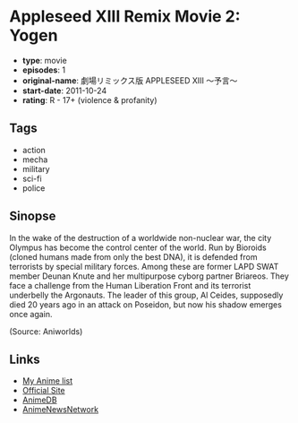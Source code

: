 # Appleseed XIII Remix Movie 2: Yogen

-   **type**: movie
-   **episodes**: 1
-   **original-name**: 劇場リミックス版 APPLESEED XIII ～予言～
-   **start-date**: 2011-10-24
-   **rating**: R - 17+ (violence & profanity)

## Tags

-   action
-   mecha
-   military
-   sci-fi
-   police

## Sinopse

In the wake of the destruction of a worldwide non-nuclear war, the city Olympus has become the control center of the world. Run by Bioroids (cloned humans made from only the best DNA), it is defended from terrorists by special military forces. Among these are former LAPD SWAT member Deunan Knute and her multipurpose cyborg partner Briareos. They face a challenge from the Human Liberation Front and its terrorist underbelly the Argonauts. The leader of this group, Al Ceides, supposedly died 20 years ago in an attack on Poseidon, but now his shadow emerges once again.

(Source: Aniworlds)

## Links

-   [My Anime list](https://myanimelist.net/anime/10693/Appleseed_XIII_Remix_Movie_2__Yogen)
-   [Official Site](http://appleseed13.jp/theater/)
-   [AnimeDB](http://anidb.info/perl-bin/animedb.pl?show=anime&aid=8311)
-   [AnimeNewsNetwork](http://www.animenewsnetwork.com/encyclopedia/anime.php?id=14074)

